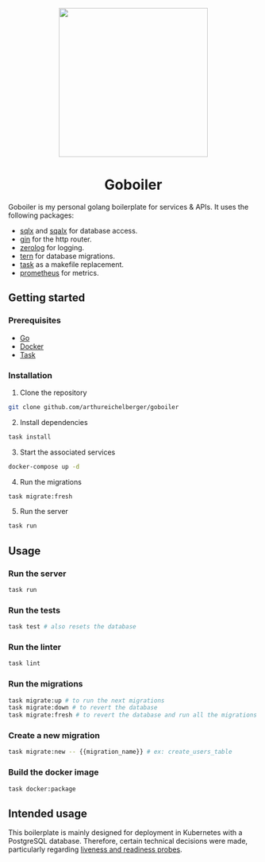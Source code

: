 <p align="center">
<img src="https://github.com/MariaLetta/free-gophers-pack/blob/master/characters/png/47.png?raw=true" width="300px">
</p>

<h1 align="center">Goboiler</h1>

Goboiler is my personal golang boilerplate for services & APIs.
It uses the following packages:

- [sqlx](https://github.com/jackc/sqlx) and [sqalx](https://github.com/heetch/sqalx) for database access.
- [gin](https://github.com/gin-gonic/gin) for the http router.
- [zerolog](https://github.com/rs/zerolog) for logging.
- [tern](https://github.com/jackc/tern) for database migrations.
- [task](https://taskfile.dev) as a makefile replacement.
- [prometheus](https://github.com/prometheus/client_golang) for metrics.

## Getting started

### Prerequisites

- [Go](https://golang.org/dl/)
- [Docker](https://www.docker.com/products/docker-desktop)
- [Task](https://taskfile.dev/#/installation)

### Installation

1. Clone the repository

```sh
git clone github.com/arthureichelberger/goboiler
```

2. Install dependencies

```sh
task install
```

3. Start the associated services

```sh
docker-compose up -d
```

4. Run the migrations

```sh
task migrate:fresh
```

5. Run the server

```sh
task run
```

## Usage

### Run the server

```sh
task run
```

### Run the tests

```sh
task test # also resets the database
```

### Run the linter

```sh
task lint
```

### Run the migrations

```sh
task migrate:up # to run the next migrations
task migrate:down # to revert the database
task migrate:fresh # to revert the database and run all the migrations
```

### Create a new migration

```sh
task migrate:new -- {{migration_name}} # ex: create_users_table
```

### Build the docker image

```sh
task docker:package
```

## Intended usage

This boilerplate is mainly designed for deployment in Kubernetes with a PostgreSQL database. Therefore, certain
technical decisions were made, particularly regarding [liveness and readiness probes](https://kubernetes.io/docs/tasks/configure-pod-container/configure-liveness-readiness-startup-probes/).
